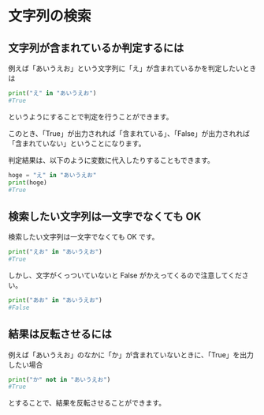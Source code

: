 # 文字列の検索

## 文字列が含まれているか判定するには

例えば「あいうえお」という文字列に「え」が含まれているかを判定したいときは

```python
print("え" in "あいうえお")
#True
```

というようにすることで判定を行うことができます。

このとき、「True」が出力されれば「含まれている」、「False」が出力されれば「含まれていない」ということになります。

判定結果は、以下のように変数に代入したりすることもできます。

```python
hoge = "え" in "あいうえお"
print(hoge)
#True
```

## 検索したい文字列は一文字でなくても OK

検索したい文字列は一文字でなくても OK です。

```python
print("えお" in "あいうえお")
#True
```

しかし、文字がくっついていないと False がかえってくるので注意してください。

```python
print("あお" in "あいうえお")
#False
```

## 結果は反転させるには

例えば「あいうえお」のなかに「か」が含まれていないときに、「True」を出力したい場合

```python
print("か" not in "あいうえお")
#True
```

とすることで、結果を反転させることができます。
